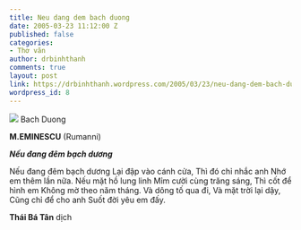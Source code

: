 ```yaml
---
title: Neu dang dem bach duong
date: 2005-03-23 11:12:00 Z
published: false
categories:
- Thơ văn
author: drbinhthanh
comments: true
layout: post
link: https://drbinhthanh.wordpress.com/2005/03/23/neu-dang-dem-bach-duong/
wordpress_id: 8
---
```


[![](http://photos1.blogger.com/img/81/4195/320/birch.jpg)](http://photos1.blogger.com/img/81/4195/640/birch.jpg)
Bach Duong

**M.EMINESCU** (Rumanni)

***Nếu đang đêm bạch dương***

Nếu đang đêm bạch dương
Lại đập vào cánh cửa,
Thì đó chỉ nhắc anh
Nhớ em thêm lần nữa.
Nếu mặt hồ lung linh
Mỉm cười cùng trăng sáng,
Thì cốt để hình em
Không mờ theo năm tháng.
Và dông tố qua đi,
Và mặt trời lại dậy,
Cũng chỉ để cho anh
Suốt đời yêu em đấy.

**Thái Bá Tân** dịch
